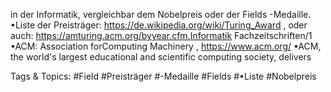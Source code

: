 in der Informatik, vergleichbar dem Nobelpreis oder der Fields -Medaille. 
•Liste der Preisträger: https://de.wikipedia.org/wiki/Turing_Award , oder auch: 
https://amturing.acm.org/byyear.cfm.Informatik Fachzeitschriften/1
•ACM: Association forComputing Machinery , https://www.acm.org/
•ACM, the world's largest educational and scientific computing society, delivers 

   Tags & Topics:
   #Field
   #Preisträger
   #-Medaille
   #Fields
   #•Liste
   #Nobelpreis